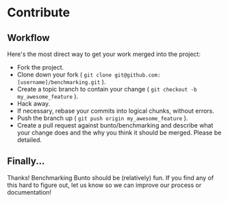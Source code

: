 Contribute
==========

Workflow
--------

Here's the most direct way to get your work merged into the project:

* Fork the project.
* Clone down your fork ( `git clone git@github.com:[username]/benchmarking.git` ).
* Create a topic branch to contain your change ( `git checkout -b my_awesome_feature` ).
* Hack away.
* If necessary, rebase your commits into logical chunks, without errors.
* Push the branch up ( `git push origin my_awesome_feature` ).
* Create a pull request against bunto/benchmarking and describe what your change
  does and the why you think it should be merged. Please be detailed.

Finally...
----------

Thanks! Benchmarking Bunto should be (relatively) fun. If you find any of this hard to figure
out, let us know so we can improve our process or documentation!
